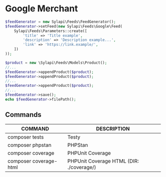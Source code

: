 # Google Merchant

```php
$feedGenerator = new Sylapi\Feeds\FeedGenerator();
$feedGenerator->setFeed(new Sylapi\Feeds\Google\Feed(
    Sylapi\Feeds\Parameters::create([
        'title' => 'Title example',
        'description' => 'Description example...',
        'link' => 'https://link.example/',
    ])
));

$product = new \Sylapi\Feeds\Models\Product();
//...
$feedGenerator->appendProduct($product);
$feedGenerator->appendProduct($product);
//...
$feedGenerator->appendProduct($product);
//...
$feedGenerator->save();
echo $feedGenerator->filePath();
```

## Commands

| COMMAND | DESCRIPTION |
| ------ | ------ |
| composer tests | Testy |
| composer phpstan |  PHPStan |
| composer coverage | PHPUnit Coverage |
| composer coverage-html | PHPUnit Coverage HTML (DIR: ./coverage/) |